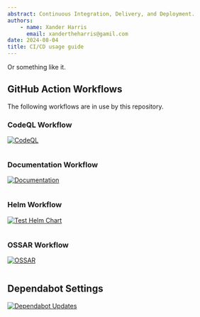 ```yaml
---
abstract: Continuous Integration, Delivery, and Deployment.
authors:
    - name: Xander Harris
      email: xandertheharris@gamil.com
date: 2024-08-04
title: CI/CD usage guide
---
```


Or something like it.

## GitHub Action Workflows

The following workflows are in use by this repository.

### CodeQL Workflow

[![CodeQL](https://github.com/edwardtheharris/helm-bitcoin-node/actions/workflows/codeql.yml/badge.svg)](https://github.com/edwardtheharris/helm-bitcoin-node/actions/workflows/codeql.yml)

```{autoyaml} .github/workflows/codeql.yml
```

### Documentation Workflow

[![Documentation](https://github.com/edwardtheharris/helm-bitcoin-node/actions/workflows/documentation.yml/badge.svg)](https://github.com/edwardtheharris/helm-bitcoin-node/actions/workflows/documentation.yml)

```{autoyaml} .github/workflows/documentation.yml
```

### Helm Workflow

[![Test Helm Chart](https://github.com/edwardtheharris/helm-bitcoin-node/actions/workflows/helm.yml/badge.svg)](https://github.com/edwardtheharris/helm-bitcoin-node/actions/workflows/helm.yml)

```{autoyaml} .github/workflows/helm.yml
```

### OSSAR Workflow

[![OSSAR](https://github.com/edwardtheharris/helm-bitcoin-node/actions/workflows/ossar.yml/badge.svg)](https://github.com/edwardtheharris/helm-bitcoin-node/actions/workflows/ossar.yml)

```{autoyaml} .github/workflows/ossar.yml
```

## Dependabot Settings

[![Dependabot Updates](https://github.com/edwardtheharris/helm-bitcoin-node/actions/workflows/dependabot/dependabot-updates/badge.svg)](https://github.com/edwardtheharris/helm-bitcoin-node/actions/workflows/dependabot/dependabot-updates)

```{autoyaml} .github/dependabot.yml
```
